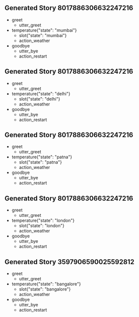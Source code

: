 ## Generated Story 8017886306632247216
* greet
    - utter_greet
* temperature{"state": "mumbai"}
    - slot{"state": "mumbai"}
    - action_weather
* goodbye
    - utter_bye
    - action_restart
	
## Generated Story 8017886306632247216
* greet
    - utter_greet
* temperature{"state": "delhi"}
    - slot{"state": "delhi"}
    - action_weather
* goodbye
    - utter_bye
    - action_restart


## Generated Story 8017886306632247216
* greet
    - utter_greet
* temperature{"state": "patna"}
    - slot{"state": "patna"}
    - action_weather
* goodbye
    - utter_bye
    - action_restart


## Generated Story 8017886306632247216
* greet
    - utter_greet
* temperature{"state": "london"}
    - slot{"state": "london"}
    - action_weather
* goodbye
    - utter_bye
    - action_restart
	
## Generated Story 3597906590025592812
* greet
    - utter_greet
* temperature{"state": "bangalore"}
    - slot{"state": "bangalore"}
    - action_weather
* goodbye
    - utter_bye
    - action_restart

